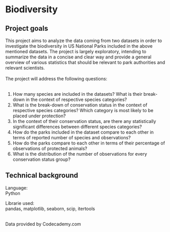 # Biodiversity
## Project goals
This project aims to analyze the data coming from two datasets in order to investigate the biodiversity in US National Parks included in the above mentioned datasets. The project is largely exploratory, intending to summarize the data in a concise and clear way and provide a general overview of various statistics that should be relevant to park authorities and relevant scientists.</br>
</br>
The project will address the following questions:</br>
</br>
1. How many species are included in the datasets? What is their break-down in the context of respective species categories?</br>
2. What is the break-down of conservation status in the context of respective species categories? Which category is most likely to be placed under protection?</br>
3. In the context of their conservation status, are there any statistically significant differences between different species categories?</br>
4. How do the parks included in the dataset compare to each other in terms of reported number of species and observations?</br>
5. How do the parks compare to each other in terms of their percentage of observations of protected animals?</br>
6. What is the distribution of the number of observations for every conservation status group?</br>

## Technical background
Language:</br>
Python</br>

Librarie used:</br>
pandas, matplotlib, seaborn, scip, itertools</br>
</br>

Data provided by Codecademy.com